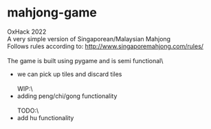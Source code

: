 # mahjong-game
OxHack 2022\
A very simple version of Singaporean/Malaysian Mahjong\
Follows rules according to: http://www.singaporemahjong.com/rules/ \
\
The game is built using pygame and is semi functional\
- we can pick up tiles and discard tiles\
\
WIP:\
- adding peng/chi/gong functionality\
\
TODO:\
- add hu functionality
